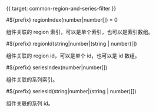 {{ target: common-region-and-series-filter }}

<!-- regionIndex, regionId, seriesIndex, seriesId -->

#${prefix} regionIndex(number|number[]) = 0

组件关联的 region 索引，可以是单个索引，也可以是索引数组。

#${prefix} regionId(string|number|(string | number)[])

组件关联的 region id，可以是单个 id，也可以是 id 数组。

#${prefix} seriesIndex(number|number[])

组件关联的系列索引。

#${prefix} seriesId(string|number|(string | number)[])

组件关联的系列 id。
